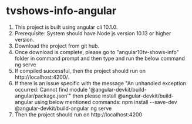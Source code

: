# tvshows-info-angular

1. This project is built using angular cli 10.1.0.
2. Prerequisite: System should have Node js version 10.13 or higher version.
3. Download the project from git hub.
4. Once download is complete, please go to "angular10tv-shows-info" folder in command prompt and then type and run the below command 
ng serve
5. If compiled successful, then the project should run on http://localhost:4200/.
6. If there is an issue specific with the message "An unhandled exception occurred: Cannot find module '@angular-devkit/build-angular/package.json'" then please install @angular-devkit/build-angular using below mentioned commands:
npm install --save-dev @angular-devkit/build-angular
ng serve
7. Then the project should run on http://localhost:4200
